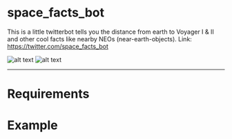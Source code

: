 # space_facts_bot
This is a little twitterbot tells you the distance from earth to Voyager I &amp; II and other cool facts like nearby NEOs (near-earth-objects).
Link: https://twitter.com/space_facts_bot

![alt text](https://img.shields.io/badge/status-in%20development-yellow.svg)
![alt text](https://img.shields.io/badge/license-MIT-blue.svg)

--- 
# Requirements
 
# Example
